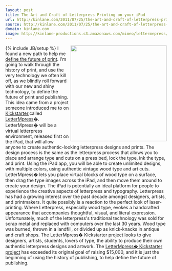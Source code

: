 ```yaml
---
layout: post
title: The Art and Craft of Letterpress Printing on your iPad
url: http://kinlane.com/2011/07/25/the-art-and-craft-of-letterpress-printing-on-your-ipad/
source: http://kinlane.com/2011/07/25/the-art-and-craft-of-letterpress-printing-on-your-ipad/
domain: kinlane.com
image: http://kinlane-productions.s3.amazonaws.com/mimeo/lettermepress/LetterMePress-Kickstarter.jpg
---
```

{% include JB/setup %}<img class="c1" src="http://kinlane-productions.s3.amazonaws.com/mimeo/lettermepress/LetterMePress-Kickstarter.jpg" alt="" width="300" align="right" /> I found a new path to help me <a title="define the future of print" href="http://developer.mimeo.com">define the future of print</a>. I'm going to walk through the history of print, and use the very technology we often kill off, as we blindly roll forward with our new and shiny technology, to define the future of print and publishing. This idea came from a project someone introduced me to on <a title="Kickstarter" href="http://www.kickstarter.com/">Kickstarter</a>,called <a title="LetterMpress" href="http://www.kickstarter.com/projects/821242145/lettermpress-a-virtual-letterpress-on-your-ipad">LetterMpress</a>�. LetterMpress� will be a virtual letterpress environment, released first on the iPad, that will allow anyone to create authentic-looking letterpress designs and prints. The design process is the same as the letterpress process that allows you to place and arrange type and cuts on a press bed, lock the type, ink the type, and print. Using the iPad app, you will be able to create unlimited designs, with multiple colors, using authentic vintage wood type and art cuts. LetterMpress� lets you place virtual blocks of wood type on a surface, then drag the type images across the iPad, and then move them around to create your design. The iPad is potentially an ideal platform for people to experience the creative aspects of letterpress and typography. Letterpress has had a growing interest over the past decade amongst designers, artists, and printmakers. It quite possibly is a reaction to the perfect look of laser-printing. Where Letterpress, especially wood type, evokes a handcrafted appearance that accompanies thoughtful, visual, and literal expression. Unfortunately, much of the letterpress's traditional technology was sold for scrap metal and replaced with computers over the last 30 years. Wood type was burned, thrown in a landfill, or divided up as knick-knacks in antique and craft shops. The LetterMpress� Kickstarter project looks to give designers, artists, students, lovers of type, the ability to produce their own authentic letterpress designs and artwork. The <a title="LetterMpress Kickstarter project" href="http://www.kickstarter.com/projects/821242145/lettermpress-a-virtual-letterpress-on-your-ipad">LetterMpress� Kickstarter project</a> has exceeded its original goal of raising $15,000, and it is just the beginning of using the history of publishing, to help define the future of publishing.